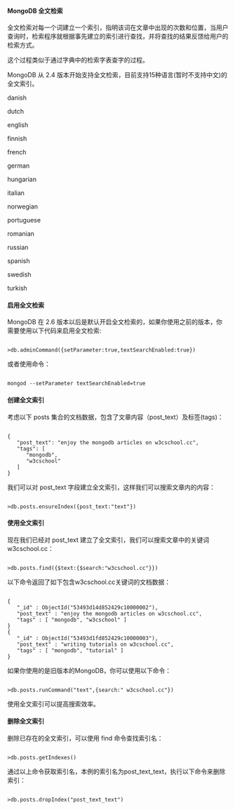  
#### MongoDB 全文检索

 全文检索对每一个词建立一个索引，指明该词在文章中出现的次数和位置，当用户查询时，检索程序就根据事先建立的索引进行查找，并将查找的结果反馈给用户的检索方式。 

 这个过程类似于通过字典中的检索字表查字的过程。

 MongoDB 从 2.4 版本开始支持全文检索，目前支持15种语言(暂时不支持中文)的全文索引。

 
 danish

 dutch

 english

 finnish

 french

 german

 hungarian

 italian

 norwegian

 portuguese

 romanian

 russian

 spanish

 swedish

 turkish
 


#### 启用全文检索

 MongoDB 在 2.6 版本以后是默认开启全文检索的，如果你使用之前的版本，你需要使用以下代码来启用全文检索:

 
```

>db.adminCommand({setParameter:true,textSearchEnabled:true})

```
 或者使用命令：

 
```

mongod --setParameter textSearchEnabled=true

```
 

#### 创建全文索引

 考虑以下 posts 集合的文档数据，包含了文章内容（post_text）及标签(tags)：

 
```

{
   "post_text": "enjoy the mongodb articles on w3cschool.cc",
   "tags": [
      "mongodb",
      "w3cschool"
   ]
}

```
 我们可以对 post_text 字段建立全文索引，这样我们可以搜索文章内的内容：

 
```

>db.posts.ensureIndex({post_text:"text"})

```
 

#### 使用全文索引

 现在我们已经对 post_text 建立了全文索引，我们可以搜索文章中的关键词w3cschool.cc：

 
```

>db.posts.find({$text:{$search:"w3cschool.cc"}})

```
 以下命令返回了如下包含w3cschool.cc关键词的文档数据：

 
```

{ 
   "_id" : ObjectId("53493d14d852429c10000002"), 
   "post_text" : "enjoy the mongodb articles on w3cschool.cc", 
   "tags" : [ "mongodb", "w3cschool" ]
}
{
   "_id" : ObjectId("53493d1fd852429c10000003"), 
   "post_text" : "writing tutorials on w3cschool.cc",
   "tags" : [ "mongodb", "tutorial" ] 
}

```
 如果你使用的是旧版本的MongoDB，你可以使用以下命令：

 
```

>db.posts.runCommand("text",{search:" w3cschool.cc"})

```
 使用全文索引可以提高搜索效率。 

 

#### 删除全文索引

 删除已存在的全文索引，可以使用 find 命令查找索引名：

 
```

>db.posts.getIndexes()

```
 通过以上命令获取索引名，本例的索引名为post_text_text，执行以下命令来删除索引：

 
```

>db.posts.dropIndex("post_text_text")

```
 

